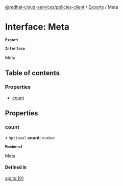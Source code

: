 [@redhat-cloud-services/policies-client](../README.md) / [Exports](../modules.md) / Meta

# Interface: Meta

**`Export`**

**`Interface`**

Meta

## Table of contents

### Properties

- [count](Meta.md#count)

## Properties

### count

• `Optional` **count**: `number`

**`Memberof`**

Meta

#### Defined in

[api.ts:101](https://github.com/mkholjuraev/javascript-clients/blob/master/packages/policies/api.ts#L101)
